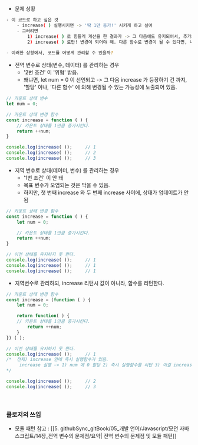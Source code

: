 

- 문제 상황 
``` bash 
- 이 코드로 하고 싶은 것 
	- increase( ) 실행시키면 -> '딱 1만 증가!' 시키게 하고 싶어
	- 그러려면 
		1) increase( ) 로 힘들게 계산을 한 결과가 -> 그 다음에도 유지되어서, 추가되어야 해 
		2) increase( ) 로만! 변경이 되어야 해. 다른 함수로 변경이 될 수 있다면, 나도 모르게 한번 더 증가 된 상황에서, 2씩 증가가 될 수 있어서. 
		
- 이러한 상황에서, 코드를 어떻게 관리할 수 있을까?

```



- 전역 변수로 상태(변수, 데이터) 를 관리하는 경우 
	- '2번 조건' 이 '위협' 받음. 
	- 왜냐면, let num = 0 이 선언되고 -> 그 다음 increase 가 등장하기 건 까지, '할당' 이나, '다른 함수' 에 의해 변경될 수 있는 가능성에 노출되어 있음. 
``` js
// 카운트 상태 변수 
let num = 0;

// 카운트 상태 변경 함수 
const increase = function ( ) {
	// 카운트 상태를 1만큼 증가시킨다.
	return ++num;
}

console.log(increase( ));     // 1
console.log(increase( ));     // 2
console.log(increase( ));     // 3
```



- 지역 변수로 상태(데이터, 변수) 를 관리하는 경우 
	- '1번 조건' 이 안 돼 
	- 목표 변수가 오염되는 것은 막을 수 있음. 
	- 하지만, 첫 번째 increase 와 두 번째 increase 사이에, 상태가 업데이트가 안 됨 
``` js 
// 카운트 상태 변경 함수 
const increase = function ( ) {
	let num = 0;

	// 카운트 상태를 1만큼 증가시킨다.
	return ++num;
}

// 이전 상태를 유지하지 못 한다. 
console.log(increase( ));     // 1
console.log(increase( ));     // 1
console.log(increase( ));     // 1
```


- 지역변수로 관리하되, increase 리턴시 값이 아니라, 함수를 리턴한다. 
``` js 
// 카운트 상태 변경 함수 
const increase = (function ( ) {
	let num = 0;

	return function( ) {
	// 카운트 상태를 1만큼 증가시킨다. 
		return ++num;
	}
}) ( );

// 이전 상태를 유지하지 못 한다. 
console.log(increase( ));     // 1
/*  전제) increase 안에 즉시 실행함수가 있음. 
	 increase 실행 -> 1) num 에 0 할당 2) 즉시 실행함수를 리턴 3) 이걸 increase 에 다시 넣음?
*/

console.log(increase( ));     // 2
console.log(increase( ));     // 3
```



<br>


### 클로저의 쓰임 
- 모듈 패턴 참고 : [[5. githubSync_gitBook/05_개발 언어/Javascript/모던 자바스크립트/14장_전역 변수의 문제점/요약| 전역 변수의 문제점 및 모듈 패턴]]